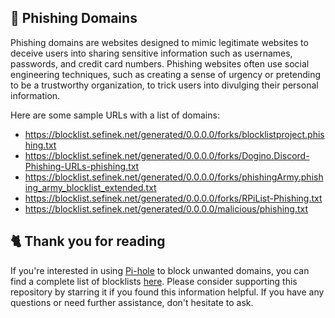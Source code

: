 <!-- [[> SEO
###### Title: 
###### Description: 
###### Tags: 
###### Canonical: /viewer/info/block/Phishing
]]> -->

## 🎣 Phishing Domains
Phishing domains are websites designed to mimic legitimate websites to deceive users into sharing sensitive information such as usernames, passwords, and credit card numbers.
Phishing websites often use social engineering techniques, such as creating a sense of urgency or pretending to be a trustworthy organization, to trick users into divulging their personal information.

Here are some sample URLs with a list of domains:
- https://blocklist.sefinek.net/generated/0.0.0.0/forks/blocklistproject.phishing.txt
- https://blocklist.sefinek.net/generated/0.0.0.0/forks/Dogino.Discord-Phishing-URLs-phishing.txt
- https://blocklist.sefinek.net/generated/0.0.0.0/forks/phishingArmy.phishing_army_blocklist_extended.txt
- https://blocklist.sefinek.net/generated/0.0.0.0/forks/RPiList-Phishing.txt
- https://blocklist.sefinek.net/generated/0.0.0.0/malicious/phishing.txt

## 🐈 Thank you for reading
If you're interested in using [Pi-hole](../What%20is%20Pi-hole.md) to block unwanted domains, you can find a complete list of blocklists [here](../../../lists/md/Pi-hole.md).
Please consider supporting this repository by starring it if you found this information helpful.
If you have any questions or need further assistance, don't hesitate to ask.